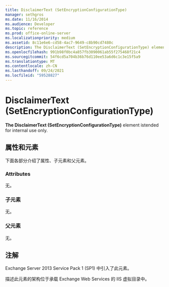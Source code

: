 ```yaml
---
title: DisclaimerText (SetEncryptionConfigurationType)
manager: sethgros
ms.date: 11/16/2014
ms.audience: Developer
ms.topic: reference
ms.prod: office-online-server
ms.localizationpriority: medium
ms.assetid: 8c11e6e6-cd58-4ac7-9649-c8b90cd7480c
description: The DisclaimerText (SetEncryptionConfigurationType) element istended for internal use only.
ms.openlocfilehash: 991b98f0bc4a857fb3090061ab55f275468f21c4
ms.sourcegitcommit: 54f6cd5a704b36b76d110ee53a6d6c1c3e15f5a9
ms.translationtype: MT
ms.contentlocale: zh-CN
ms.lasthandoff: 09/24/2021
ms.locfileid: "59528827"
---
```

# <a name="disclaimertext-setencryptionconfigurationtype"></a>DisclaimerText (SetEncryptionConfigurationType)

**The DisclaimerText (SetEncryptionConfigurationType)** element istended for internal use only. 

## <a name="attributes-and-elements"></a>属性和元素

下面各部分介绍了属性、子元素和父元素。
  
### <a name="attributes"></a>Attributes

无。
  
### <a name="child-elements"></a>子元素

无。
  
### <a name="parent-elements"></a>父元素

无。
  
## <a name="remarks"></a>注解

Exchange Server 2013 Service Pack 1 (SP1) 中引入了此元素。
  
描述此元素的架构位于承载 Exchange Web Services 的 IIS 虚拟目录中。
  

